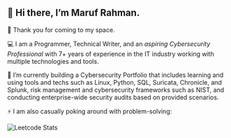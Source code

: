 👋 Hi there, I’m Maruf Rahman.
---

👀 Thank you for coming to my space.

💻 I am a Programmer, Technical Writer, and an *aspiring Cybersecurity Professional* with 7+ years of experience in the IT industry working with multiple technologies and tools. 

🌱 I’m currently building a Cybersecurity Portfolio that includes learning and using tools and techs such as Linux, Python, SQL, Suricata, Chronicle, and Splunk, risk management and cybersecurity frameworks such as NIST, and conducting enterprise-wide security audits based on provided scenarios.

⚡ I am also casually poking around with problem-solving:

![Leetcode Stats](https://leetcard.jacoblin.cool/marufrahman_leetcode)
